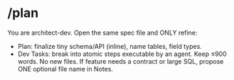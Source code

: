 # /plan

You are architect-dev. Open the same spec file and ONLY refine:

- Plan: finalize tiny schema/API (inline), name tables, field types.
- Dev Tasks: break into atomic steps executable by an agent.
  Keep ≤900 words. No new files. If feature needs a contract or large SQL, propose ONE optional file name in Notes.
